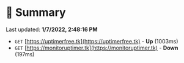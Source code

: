 # 📖 Summary
Last updated: **1/7/2022, 2:48:16 PM**

- `GET` [https://uptimerfree.tk](https://uptimerfree.tk) - **Up** (1003ms)
- `GET` [https://monitoruptimer.tk](https://monitoruptimer.tk) - **Down** (197ms)
